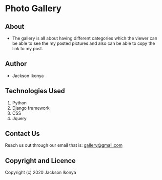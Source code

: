 # Photo Gallery

## About 
* The gallery is all about having different categories which the viewer can be able to see the my posted pictures and also can be able to copy the link to my post.

## Author
* Jackson Ikonya

## Technologies Used
1. Python
2. Django framework
3. CSS
4. Jquery

## Contact Us
 Reach us out through our email that is: gallery@gmail.com
 
 ## Copyright and Licence
 Copyright (c) 2020 Jackson Ikonya